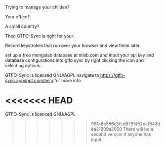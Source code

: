 Trying to manage your childen?

Your office?

A small country?

Then GTFO-Sync is right for your.

Record keystrokes that run over your browser and view them later.

set up a free mongolab database at mlab.com and input your api key
and database configurations into gtfo sync by right clicking the icon
and selecting options.

GTFO-Sync is licensed GNU/AGPL
navigate to https://gtfo-sync.appspot.com/help for more info

<<<<<<< HEAD
=======
GTFO-Sync is licenced GNU/AGPL

>>>>>>> 981a8e586e5fcd8795f52eef843dea21609a2000
There will be a second version if anyone has input
